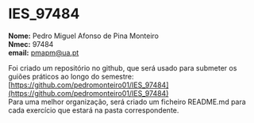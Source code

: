# IES_97484

**Nome:** Pedro Miguel Afonso de Pina Monteiro <br>
**Nmec:** 97484 <br>
**email:** pmapm@ua.pt

Foi criado um repositório no github, que será usado para submeter os guiões práticos ao longo do semestre:
[https://github.com/pedromonteiro01/IES_97484](https://github.com/pedromonteiro01/IES_97484) <br>
Para uma melhor organização, será criado um ficheiro README.md para cada exercício que estará na pasta correspondente.